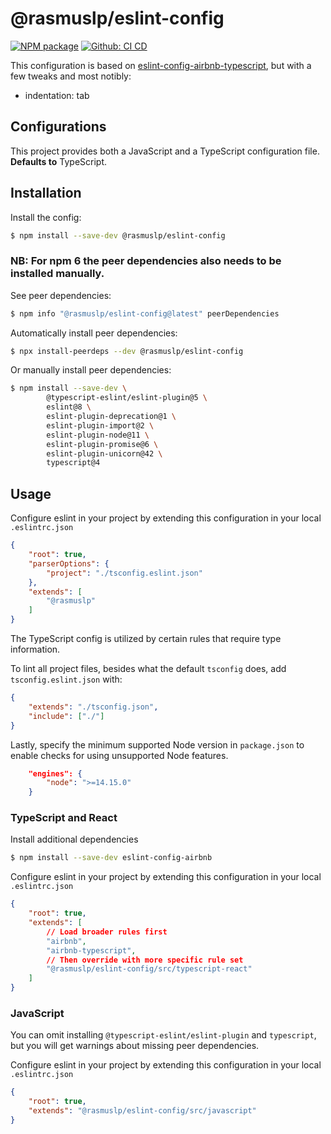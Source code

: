 # @rasmuslp/eslint-config

[![NPM package](https://img.shields.io/npm/v/@rasmuslp/eslint-config.svg)](https://www.npmjs.com/package/@rasmuslp/eslint-config)
[![Github: CI CD](https://github.com/rasmuslp/eslint-config-rasmuslp/workflows/CI%20CD/badge.svg)](https://github.com/rasmuslp/eslint-config-rasmuslp/actions)

This configuration is based on [eslint-config-airbnb-typescript](https://github.com/iamturns/eslint-config-airbnb-typescript), but with a few tweaks and most notibly:
* indentation: tab

## Configurations
This project provides both a JavaScript and a TypeScript configuration file. **Defaults to** TypeScript.

## Installation
Install the config:
```bash
$ npm install --save-dev @rasmuslp/eslint-config
```

### NB: For npm 6 the peer dependencies also needs to be installed manually.

See peer dependencies:
```bash
$ npm info "@rasmuslp/eslint-config@latest" peerDependencies
```

Automatically install peer dependencies:
```bash
$ npx install-peerdeps --dev @rasmuslp/eslint-config
```

Or manually install peer dependencies:
```bash
$ npm install --save-dev \
		@typescript-eslint/eslint-plugin@5 \
		eslint@8 \
		eslint-plugin-deprecation@1 \
		eslint-plugin-import@2 \
		eslint-plugin-node@11 \
		eslint-plugin-promise@6 \
		eslint-plugin-unicorn@42 \
		typescript@4
```

## Usage
Configure eslint in your project by extending this configuration in your local `.eslintrc.json`
```json
{
	"root": true,
	"parserOptions": {
		"project": "./tsconfig.eslint.json"
	},
	"extends": [
		"@rasmuslp"
	]
}
```
The TypeScript config is utilized by certain rules that require type information.


To lint all project files, besides what the default `tsconfig` does, add `tsconfig.eslint.json` with:
```json
{
	"extends": "./tsconfig.json",
	"include": ["./"]
}
```

Lastly, specify the minimum supported Node version in `package.json` to enable checks for using unsupported Node features.
```json
	"engines": {
		"node": ">=14.15.0"
	}
```

### TypeScript and React
Install additional dependencies
```bash
$ npm install --save-dev eslint-config-airbnb
```

Configure eslint in your project by extending this configuration in your local `.eslintrc.json`
```json
{
	"root": true,
	"extends": [
		// Load broader rules first
		"airbnb",
		"airbnb-typescript",
		// Then override with more specific rule set
		"@rasmuslp/eslint-config/src/typescript-react"
	]
}
```

### JavaScript
You can omit installing `@typescript-eslint/eslint-plugin` and `typescript`, but you will get warnings about missing peer dependencies.

Configure eslint in your project by extending this configuration in your local `.eslintrc.json`
```json
{
	"root": true,
	"extends": "@rasmuslp/eslint-config/src/javascript"
}
```
